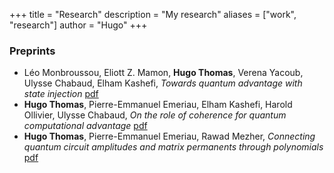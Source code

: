 +++
title = "Research"
description = "My research"
aliases = ["work", "research"]
author = "Hugo"
+++

### Preprints

- Léo Monbroussou, Eliott Z. Mamon, **Hugo Thomas**, Verena Yacoub, Ulysse Chabaud, Elham Kashefi, _Towards quantum advantage with state injection_ [pdf](https://arxiv.org/abs/2410.01572)
- **Hugo Thomas**, Pierre-Emmanuel Emeriau, Elham Kashefi, Harold Ollivier, Ulysse Chabaud, _On the role of coherence for quantum computational advantage_ [pdf](https://arxiv.org/abs/2410.07024)
- **Hugo Thomas**, Pierre-Emmanuel Emeriau, Rawad Mezher, _Connecting quantum circuit amplitudes and matrix permanents through polynomials_ [pdf](https://arxiv.org/abs/2408.08857)
